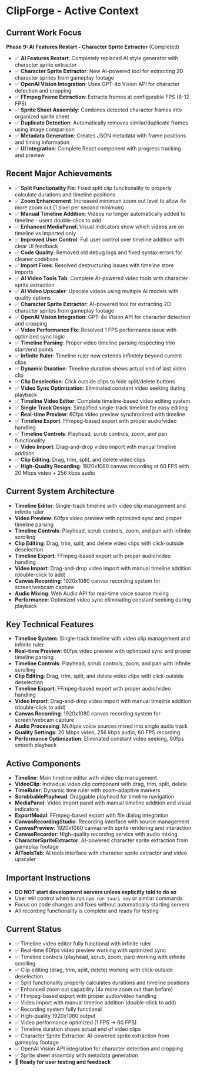 # ClipForge - Active Context

## Current Work Focus
**Phase 9: AI Features Restart - Character Sprite Extractor** (Completed)
- ✅ **AI Features Restart**: Completely replaced AI style generator with character sprite extractor
- ✅ **Character Sprite Extractor**: New AI-powered tool for extracting 2D character sprites from gameplay footage
- ✅ **OpenAI Vision Integration**: Uses GPT-4o Vision API for character detection and cropping
- ✅ **FFmpeg Frame Extraction**: Extracts frames at configurable FPS (8-12 FPS)
- ✅ **Sprite Sheet Assembly**: Combines detected character frames into organized sprite sheet
- ✅ **Duplicate Detection**: Automatically removes similar/duplicate frames using image comparison
- ✅ **Metadata Generation**: Creates JSON metadata with frame positions and timing information
- ✅ **UI Integration**: Complete React component with progress tracking and preview

## Recent Major Achievements
- ✅ **Split Functionality Fix**: Fixed split clip functionality to properly calculate durations and timeline positions
- ✅ **Zoom Enhancement**: Increased minimum zoom out level to allow 4x more zoom out (1 pixel per second minimum)
- ✅ **Manual Timeline Addition**: Videos no longer automatically added to timeline - users double-click to add
- ✅ **Enhanced MediaPanel**: Visual indicators show which videos are on timeline vs imported only
- ✅ **Improved User Control**: Full user control over timeline addition with clear UI feedback
- ✅ **Code Quality**: Removed old debug logs and fixed syntax errors for cleaner codebase
- ✅ **Import Fixes**: Resolved destructuring issues with timeline store imports
- ✅ **AI Video Tools Tab**: Complete AI-powered video tools with character sprite extraction
- ✅ **AI Video Upscaler**: Upscale videos using multiple AI models with quality options
- ✅ **Character Sprite Extractor**: AI-powered tool for extracting 2D character sprites from gameplay footage
- ✅ **OpenAI Vision Integration**: GPT-4o Vision API for character detection and cropping
- ✅ **Video Performance Fix**: Resolved 1 FPS performance issue with optimized sync logic
- ✅ **Timeline Parsing**: Proper video timeline parsing respecting trim start/end points
- ✅ **Infinite Ruler**: Timeline ruler now extends infinitely beyond current clips
- ✅ **Dynamic Duration**: Timeline duration shows actual end of last video clip
- ✅ **Clip Deselection**: Click outside clips to hide split/delete buttons
- ✅ **Video Sync Optimization**: Eliminated constant video seeking during playback
- ✅ **Timeline Video Editor**: Complete timeline-based video editing system
- ✅ **Single Track Design**: Simplified single-track timeline for easy editing
- ✅ **Real-time Preview**: 60fps video preview synchronized with timeline
- ✅ **Timeline Export**: FFmpeg-based export with proper audio/video handling
- ✅ **Timeline Controls**: Playhead, scrub controls, zoom, and pan functionality
- ✅ **Video Import**: Drag-and-drop video import with manual timeline addition
- ✅ **Clip Editing**: Drag, trim, split, and delete video clips
- ✅ **High-Quality Recording**: 1920x1080 canvas recording at 60 FPS with 20 Mbps video + 256 kbps audio

## Current System Architecture
- **Timeline Editor**: Single-track timeline with video clip management and infinite ruler
- **Video Preview**: 60fps video preview with optimized sync and proper timeline parsing
- **Timeline Controls**: Playhead, scrub controls, zoom, and pan with infinite scrolling
- **Clip Editing**: Drag, trim, split, and delete video clips with click-outside deselection
- **Timeline Export**: FFmpeg-based export with proper audio/video handling
- **Video Import**: Drag-and-drop video import with manual timeline addition (double-click to add)
- **Canvas Recording**: 1920x1080 canvas recording system for screen/webcam capture
- **Audio Mixing**: Web Audio API for real-time voice source mixing
- **Performance**: Optimized video sync eliminating constant seeking during playback

## Key Technical Features
- **Timeline System**: Single-track timeline with video clip management and infinite ruler
- **Real-time Preview**: 60fps video preview with optimized sync and proper timeline parsing
- **Timeline Controls**: Playhead, scrub controls, zoom, and pan with infinite scrolling
- **Clip Editing**: Drag, trim, split, and delete video clips with click-outside deselection
- **Timeline Export**: FFmpeg-based export with proper audio/video handling
- **Video Import**: Drag-and-drop video import with manual timeline addition (double-click to add)
- **Canvas Recording**: 1920x1080 canvas recording system for screen/webcam capture
- **Audio Processing**: Multiple voice sources mixed into single audio track
- **Quality Settings**: 20 Mbps video, 256 kbps audio, 60 FPS recording
- **Performance Optimization**: Eliminated constant video seeking, 60fps smooth playback

## Active Components
- **Timeline**: Main timeline editor with video clip management
- **VideoClip**: Individual video clip component with drag, trim, split, delete
- **TimeRuler**: Dynamic time ruler with zoom-adaptive markers
- **ScrubbablePlayhead**: Draggable playhead for timeline navigation
- **MediaPanel**: Video import panel with manual timeline addition and visual indicators
- **ExportModal**: FFmpeg-based export with file dialog integration
- **CanvasRecordingStudio**: Recording interface with source management
- **CanvasPreview**: 1920x1080 canvas with sprite rendering and interaction
- **CanvasRecorder**: High-quality recording service with audio mixing
- **CharacterSpriteExtractor**: AI-powered character sprite extraction from gameplay footage
- **AIToolsTab**: AI tools interface with character sprite extractor and video upscaler

## Important Instructions
- **DO NOT start development servers unless explicitly told to do so**
- User will control when to run `npm run tauri dev` or similar commands
- Focus on code changes and fixes without automatically starting servers
- All recording functionality is complete and ready for testing

## Current Status
- ✅ Timeline video editor fully functional with infinite ruler
- ✅ Real-time 60fps video preview working with optimized sync
- ✅ Timeline controls (playhead, scrub, zoom, pan) working with infinite scrolling
- ✅ Clip editing (drag, trim, split, delete) working with click-outside deselection
- ✅ Split functionality properly calculates durations and timeline positions
- ✅ Enhanced zoom out capability (4x more zoom out than before)
- ✅ FFmpeg-based export with proper audio/video handling
- ✅ Video import with manual timeline addition (double-click to add)
- ✅ Recording system fully functional
- ✅ High-quality 1920x1080 output
- ✅ Video performance optimized (1 FPS → 60 FPS)
- ✅ Timeline duration shows actual end of video clips
- ✅ Character Sprite Extractor: AI-powered sprite extraction from gameplay footage
- ✅ OpenAI Vision API integration for character detection and cropping
- ✅ Sprite sheet assembly with metadata generation
- 🎯 **Ready for user testing and feedback**
